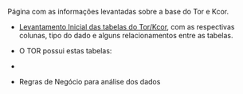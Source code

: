Página com as informações levantadas sobre a base do Tor e Kcor.

- [Levantamento Inicial das tabelas do Tor/Kcor](https://grupoccr-my.sharepoint.com/:x:/g/personal/marcelomine_triad_grupoccr_com_br/EcMc_Ynr2fVDtzd4_7sx3vYBS5EkACSucw9Ak4ZAbbK0oQ
), com as respectivas colunas, tipo do dado e alguns relacionamentos entre as tabelas.

- O TOR possui estas tabelas:
- 

 

- Regras de Negócio para análise dos dados

